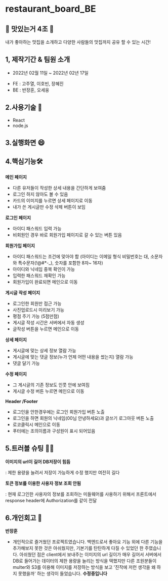 # restaurant_board_BE

## 🍰 맛있는거 4조 🍰
내가 좋아하는 맛집을 소개하고
다양한 사람들의 맛집까지 공유 할 수 있는 시간!


## 1, 제작기간 & 팀원 소개
- 2022년 02월 11일 ~ 2022년 02년 17일

* FE : 고주열, 이호빈, 장혜진
* BE : 반장훈, 오세웅


## 2.사용기술 📌
* React
* node.js

## 3.실행화면 😄

## 4.핵심기능🛠
**메인 페이지**

* 다른 유저들이 작성한 상세 내용을 간단하게 보여줌
* 로그인 하지 않아도 볼 수 있음
* 카드의 이미지를 누르면 상세 페이지로 이동
* 내가 쓴 게시글만 수정 삭제 버튼이 보임

**로그인 페이지**

* 아이디 패스워드 입력 가능
* 비회원인 경우 바로 회원가입 페이지로 갈 수 있는 버튼 있음

**회원가입 페이지**

* 아이디 패스워드는 조건에 맞아야 함 (아이디는 이메일 형식 비밀번호는 대, 소문자와 특수문자(!@#*-_), 숫자를 포함한 8자~ 16자)
* 아이디와 닉네임 중복 확인이 가능
* 입력한 패스워드 재확인 가능
* 회원가입이 완료되면 메인으로 이동

**게시글 작성 페이지**

* 로그인한 회원만 접근 가능
* 사진업로드시 미리보기 가능
* 평점 주기 가능 (5점만점)
* 게시글 작성 시간은 서버에서 자동 생성
* 글작성 버튼을 누르면 메인으로 이동

**상세 페이지**

* 게시글에 맞는 상세 정보 열람 가능
* 게시글에 맞는 댓글 정보(누가 언제 어떤 내용을 썼는지) 열람 가능
* 댓글 달기 가능

**수정 페이지**

* 그 게시글의 기존 정보도 인풋 안에 보여짐
* 게시글 수정 버튼 누르면 메인으로 이동

**Header /Footer**

* 로그인을 안한경우에는 로그인 회원가입 버튼 노출
* 로그인을 하면 회원의 닉네임(00님 안녕하세요)과 글쓰기 로그아웃 버튼 노출
* 로코클릭시 메인으로 이동
* 푸터에는 조의이름과 구성원이 표시 되어있음

## 5.트러블 슈팅 😮‍💨
**이미지의 url이 길어 DB저장이 힘듬**

: 제한 용량을 늘려서 저장이 가능하게 수정 했지만 여전히 길다

**토큰 정보를 이용한 사용자 정보 조회 안됨**

: 현재 로그인한 사용자의 정보를 조회하는 미들웨어를 사용하기 위해서 프론트에서 response header에 Authorization를 같이 전달



## 6.개인회고 🤫

**반장훈**
* 개인적으로 즐거웠던 프로젝트였습니다. 백엔드로서 좋아요 기능 외에 다른 기능을 추가해보지 못한 것은 아쉬웠지만,
기본기를 탄탄하게 다질 수 있었던 한 주였습니다.
아쉬웠던 점은 client에서 보내주는 이미지의 url 길이가 매우 길어서 서버에서 DB로 들어가는 데이터의 제한 용량을 늘리는 방식을 택했지만
다른 조원분들이 multer와 S3를 이용해 이미지를 저장하는 방식을 보고 '진작에 저런 생각을 왜 하지 못했을까' 하는 생각이 들었습니다.
**수정중입니다**
